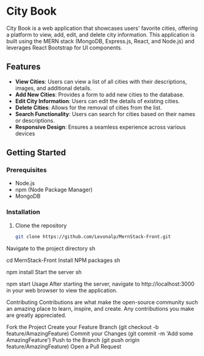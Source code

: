 
# City Book

City Book is a web application that showcases users' favorite cities, offering a platform to view, add, edit, and delete city information. This application is built using the MERN stack (MongoDB, Express.js, React, and Node.js) and leverages React Bootstrap for UI components.

## Features

- **View Cities**: Users can view a list of all cities with their descriptions, images, and additional details.
- **Add New Cities**: Provides a form to add new cities to the database.
- **Edit City Information**: Users can edit the details of existing cities.
- **Delete Cities**: Allows for the removal of cities from the list.
- **Search Functionality**: Users can search for cities based on their names or descriptions.
- **Responsive Design**: Ensures a seamless experience across various devices

## Getting Started

### Prerequisites

- Node.js
- npm (Node Package Manager)
- MongoDB

### Installation

1. Clone the repository
   ```sh
   git clone https://github.com/Levonalp/MernStack-Front.git
Navigate to the project directory
sh

cd MernStack-Front
Install NPM packages
sh

npm install
Start the server
sh

npm start
Usage
After starting the server, navigate to http://localhost:3000 in your web browser to view the application.

Contributing
Contributions are what make the open-source community such an amazing place to learn, inspire, and create. Any contributions you make are greatly appreciated.

Fork the Project
Create your Feature Branch (git checkout -b feature/AmazingFeature)
Commit your Changes (git commit -m 'Add some AmazingFeature')
Push to the Branch (git push origin feature/AmazingFeature)
Open a Pull Request

